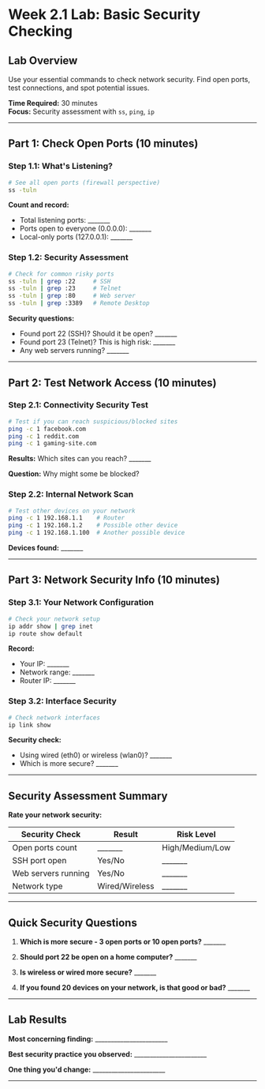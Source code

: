 # Week 2.1 Lab: Basic Security Checking

## Lab Overview
Use your essential commands to check network security. Find open ports, test connections, and spot potential issues.

**Time Required:** 30 minutes  
**Focus:** Security assessment with `ss`, `ping`, `ip`

---

## Part 1: Check Open Ports (10 minutes)

### Step 1.1: What's Listening?

```bash
# See all open ports (firewall perspective)
ss -tuln
```

**Count and record:**
- Total listening ports: _______
- Ports open to everyone (0.0.0.0): _______
- Local-only ports (127.0.0.1): _______

### Step 1.2: Security Assessment

```bash
# Check for common risky ports
ss -tuln | grep :22     # SSH
ss -tuln | grep :23     # Telnet  
ss -tuln | grep :80     # Web server
ss -tuln | grep :3389   # Remote Desktop
```

**Security questions:**
- Found port 22 (SSH)? Should it be open? _______
- Found port 23 (Telnet)? This is high risk: _______
- Any web servers running? _______

---

## Part 2: Test Network Access (10 minutes)

### Step 2.1: Connectivity Security Test

```bash
# Test if you can reach suspicious/blocked sites
ping -c 1 facebook.com
ping -c 1 reddit.com
ping -c 1 gaming-site.com
```

**Results:** Which sites can you reach? _______

**Question:** Why might some be blocked?

### Step 2.2: Internal Network Scan

```bash
# Test other devices on your network
ping -c 1 192.168.1.1    # Router
ping -c 1 192.168.1.2    # Possible other device
ping -c 1 192.168.1.100  # Another possible device
```

**Devices found:** _______

---

## Part 3: Network Security Info (10 minutes)

### Step 3.1: Your Network Configuration

```bash
# Check your network setup
ip addr show | grep inet
ip route show default
```

**Record:**
- Your IP: _______
- Network range: _______
- Router IP: _______

### Step 3.2: Interface Security

```bash
# Check network interfaces
ip link show
```

**Security check:**
- Using wired (eth0) or wireless (wlan0)? _______
- Which is more secure? _______

---

## Security Assessment Summary

**Rate your network security:**

| Security Check | Result | Risk Level |
|----------------|--------|------------|
| Open ports count | _______ | High/Medium/Low |
| SSH port open | Yes/No | _______ |
| Web servers running | Yes/No | _______ |
| Network type | Wired/Wireless | _______ |

---

## Quick Security Questions

1. **Which is more secure - 3 open ports or 10 open ports?** _______

2. **Should port 22 be open on a home computer?** _______

3. **Is wireless or wired more secure?** _______

4. **If you found 20 devices on your network, is that good or bad?** _______

---

## Lab Results

**Most concerning finding:** _______________________

**Best security practice you observed:** _______________________

**One thing you'd change:** _______________________

---
